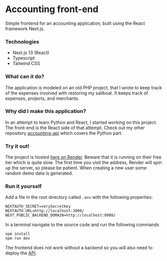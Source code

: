 # Accounting front-end
Simple frontend for an accounting application, built using the React framework Next.js.

### Technologies
- Next.js 13 (React)
- Typescript
- Tailwind CSS

### What can it do?
The application is modeled on an old PHP project, that I wrote to keep track of the expenses involved with restoring my sailboat. It keeps track of expenses, projects, and merchants.

### Why did I make this application?
In an attempt to learn Python and React, I started working on this project. The front-end is the React side of that attempt. Check out my other repository [accounting-api](https://github.com/FrederikNorlyk/accounting-api) which covers the Python part.

### Try it out!
The project is hosted [here on Render](https://accounting-react-frontend.onrender.com/). Beware that it is running on their free tier which is quite slow. The first time you visit the address, Render will spin up the server, so please be patient. When creating a new user some random demo data is generated.

### Run it yourself ###
Add a file in the root directory called <code>.env</code> with the following properties:
```
NEXTAUTH_SECRET=verySecretKey
NEXTAUTH_URL=http://localhost:3000/
NEXT_PUBLIC_BACKEND_DOMAIN=http://localhost:8000/
```

In a terminal navigate to the source code and run the following commands
```
npm install
npm run dev
```
The frontend does not work without a backend so you will also need to deploy the [API](https://github.com/FrederikNorlyk/accounting-api).
